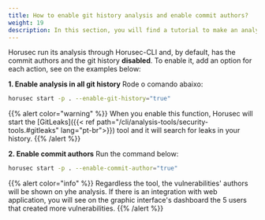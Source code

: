 ```yaml
---
title: How to enable git history analysis and enable commit authors?
weight: 19
description: In this section, you will find a tutorial to make an analysis with git history activated and show who are the authors of vulnerabilities you may found.
---
```


Horusec run its analysis through Horusec-CLI and, by default, has the commit authors and the git history **disabled**. To enable it, add an option for each action, see on the examples below: 

**1. Enable analysis in all git history**
Rode o comando abaixo: 

```bash
horusec start -p . --enable-git-history="true"
```

{{% alert color="warning" %}}
When you enable this function, Horusec will start the [GitLeaks]({{< ref path="/cli/analysis-tools/security-tools.#gitleaks" lang="pt-br">}}) tool and it will search for leaks in your history. 
{{% /alert %}}


**2. Enable commit authors**
Run the command below: 

```bash
horusec start -p . --enable-commit-author="true"
```

{{% alert color="info" %}}
Regardless the tool, the vulnerabilities' authors will be shown on yhe analysis. If there is an integration with web application, you will see on the graphic interface's dashboard the 5 users that created more vulnerabilities.
{{% /alert %}}

